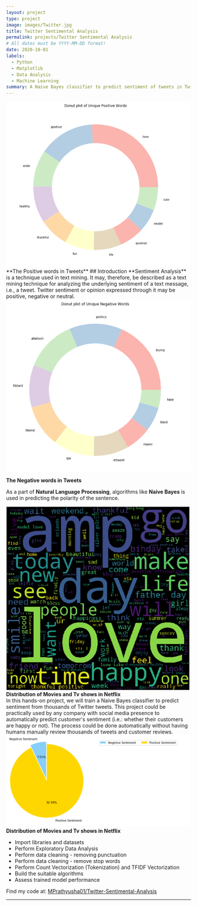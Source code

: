 ```yaml
---
layout: project
type: project
image: images/Twitter.jpg
title: Twitter Sentimental Analysis 
permalink: projects/Twitter Sentimental Analysis 
# All dates must be YYYY-MM-DD format!
date: 2020-10-01
labels:
  - Python
  - Matplotlib
  - Data Analysis
  - Machine Learning
summary: A Naive Bayes classifier to predict sentiment of tweets in Twitter using Machine Learning, Data Analysis, Visualisation.
---
```

<div class="ui large rounded images">
  <img class="ui image" src="../images/Twitter 1.png">
  
</div>
**The Positive words in Tweets**
## Introduction
**Sentiment Analysis** is a technique used in text mining. It may, therefore, be described as a text mining technique for analyzing the underlying sentiment of a text message, i.e., a tweet. Twitter sentiment or opinion expressed through it may be positive, negative or neutral.
<div class="ui large rounded images">
  <img class="ui image" src="../images/Twitter2.png">
</div>

 **The Negative words in Tweets**

As a part of **Natural Language Processing**, algorithms like **Naive Bayes** is used in predicting the polarity of the sentence.

<div class="ui large rounded images">
  <img class="ui image" src="../images/Twitter4.png">
  <b>Distribution of Movies and Tv shows in Netflix</b>
 </div> 
In this hands-on project, we will train a Naive Bayes classifier to predict sentiment from thousands of 
Twitter tweets. This project could be practically used by any company with social media presence to automatically predict customer's sentiment (i.e.: whether their customers are happy or not). The process could be done automatically without having humans manually review thousands of tweets and customer reviews.
<div class="ui large rounded images">
  <img class="ui image" src="../images/Twitter3.png">
  <b>Distribution of Movies and Tv shows in Netflix</b>
 </div> 

 
* Import libraries and datasets 
* Perform Exploratory Data Analysis 
* Perform data cleaning - removing punctuation 
* Perform data cleaning - remove stop words 
* Perform Count Vectorization (Tokenization) and TFIDF Vectorization 
* Build the suitable algorithms 
* Assess trained model performance


Find my code at: <a href="https://github.com/MPrathyusha01/Twitter-Sentimental-Analysis-Python"><i class="large github icon"></i>MPrathyusha01/Twitter-Sentimental-Analysis</a>





*******
